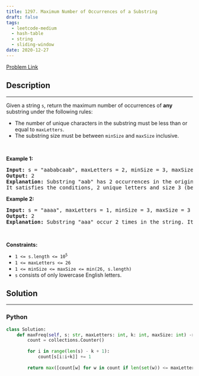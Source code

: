 ```yaml
---
title: 1297. Maximum Number of Occurrences of a Substring
draft: false
tags: 
  - leetcode-medium
  - hash-table
  - string
  - sliding-window
date: 2020-12-27
---
```


[Problem Link](https://leetcode.com/problems/maximum-number-of-occurrences-of-a-substring/)

## Description

---
<p>Given a string <code>s</code>, return the maximum number of occurrences of <strong>any</strong> substring under the following rules:</p>

<ul>
	<li>The number of unique characters in the substring must be less than or equal to <code>maxLetters</code>.</li>
	<li>The substring size must be between <code>minSize</code> and <code>maxSize</code> inclusive.</li>
</ul>

<p>&nbsp;</p>
<p><strong class="example">Example 1:</strong></p>

<pre>
<strong>Input:</strong> s = &quot;aababcaab&quot;, maxLetters = 2, minSize = 3, maxSize = 4
<strong>Output:</strong> 2
<strong>Explanation:</strong> Substring &quot;aab&quot; has 2 occurrences in the original string.
It satisfies the conditions, 2 unique letters and size 3 (between minSize and maxSize).
</pre>

<p><strong class="example">Example 2:</strong></p>

<pre>
<strong>Input:</strong> s = &quot;aaaa&quot;, maxLetters = 1, minSize = 3, maxSize = 3
<strong>Output:</strong> 2
<strong>Explanation:</strong> Substring &quot;aaa&quot; occur 2 times in the string. It can overlap.
</pre>

<p>&nbsp;</p>
<p><strong>Constraints:</strong></p>

<ul>
	<li><code>1 &lt;= s.length &lt;= 10<sup>5</sup></code></li>
	<li><code>1 &lt;= maxLetters &lt;= 26</code></li>
	<li><code>1 &lt;= minSize &lt;= maxSize &lt;= min(26, s.length)</code></li>
	<li><code>s</code> consists of only lowercase English letters.</li>
</ul>


## Solution

---
### Python
``` py title='maximum-number-of-occurrences-of-a-substring'
class Solution:
    def maxFreq(self, s: str, maxLetters: int, k: int, maxSize: int) -> int:
        count = collections.Counter()
        
        for i in range(len(s) - k + 1):
            count[s[i:i+k]] += 1
        
        return max([count[w] for w in count if len(set(w)) <= maxLetters] + [0])
```

